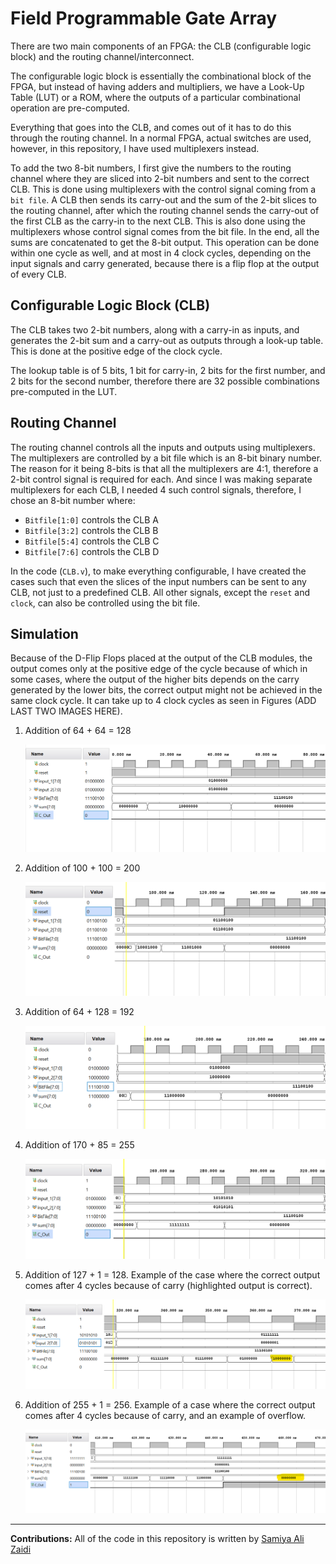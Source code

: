 # Field Programmable Gate Array

There are two main components of an FPGA: the CLB (configurable logic block) and the routing channel/interconnect.

The configurable logic block is essentially the combinational block of the FPGA, but instead of having adders and multipliers, we have a Look-Up Table (LUT) or a ROM, where the outputs of a particular combinational operation are pre-computed.

Everything that goes into the CLB, and comes out of it has to do this through the routing channel. In a normal FPGA, actual switches are used, however, in this repository, I have used multiplexers instead. 

To add the two 8-bit numbers, I first give the numbers to the routing channel where they are sliced into 2-bit numbers and sent to the correct CLB. This is done using multiplexers with the control signal coming from a ``bit file``. A CLB then sends its carry-out and the sum of the 2-bit slices to the routing channel, after which the routing channel sends the carry-out of the first CLB as the carry-in to the next CLB. This is also done using the multiplexers whose control signal comes from the bit file. In the end, all the sums are concatenated to get the 8-bit output. This operation can be done within one cycle as well, and at most in 4 clock cycles, depending on the input signals and carry generated, because there is a flip flop at the output of every CLB.

## Configurable Logic Block (CLB)
The CLB takes two 2-bit numbers, along with a carry-in as inputs, and generates the 2-bit sum and a carry-out as outputs through a look-up table. This is done at the positive edge of the clock cycle.

The lookup table is of 5 bits, 1 bit for carry-in, 2 bits for the first number, and 2 bits for the second number, therefore there are 32 possible combinations pre-computed in the LUT. 

## Routing Channel
The routing channel controls all the inputs and outputs using multiplexers. The multiplexers are controlled by a bit file which is an 8-bit binary number. The reason for it being 8-bits is that all the multiplexers are 4:1, therefore a 2-bit control signal is required for each. And since I was making separate multiplexers for each CLB, I needed 4 such control signals, therefore, I chose an 8-bit number where:

- ``Bitfile[1:0]`` controls the CLB A
- ``Bitfile[3:2]`` controls the CLB B
- ``Bitfile[5:4]`` controls the CLB C
- ``Bitfile[7:6]`` controls the CLB D

In the code (``CLB.v``), to make everything configurable, I have created the cases such that even the slices of the input numbers can be sent to any CLB, not just to a predefined CLB. All other signals, except the ``reset`` and ``clock``, can also be controlled using the bit file.

## Simulation
Because of the D-Flip Flops placed at the output of the CLB modules, the output comes only at the positive edge of the cycle because of which in some cases, where the output of the higher bits depends on the carry generated by the lower bits, the correct output might not be achieved in the same clock cycle. It can take up to 4 clock cycles as seen in Figures (ADD LAST TWO IMAGES HERE).

1. Addition of 64 + 64 = 128
   <p align="center">
   <img src="img/wf-1.png" alt="waveform">
  </p>

2. Addition of 100 + 100 = 200
   <p align="center">
    <img src="img/wf-2.png" alt="waveform">
   </p>

3. Addition of 64 + 128 = 192
   <p align="center">
    <img src="img/wf-3.png" alt="waveform">
   </p>

4. Addition of 170 + 85 = 255
   <p align="center">
    <img src="img/wf-4.png" alt="waveform">
   </p>

5. Addition of 127 + 1 = 128. Example of the case where the correct output comes after 4 cycles because of carry (highlighted output is correct).
   <p align="center">
    <img src="img/wf-5.png" alt="waveform">
   </p>

6. Addition of 255 + 1 = 256. Example of a case where the correct output comes after 4 cycles because of carry, and an example of overflow.
   <p align="center">
    <img src="img/wf-6.png" alt="waveform">
   </p>

---
**Contributions:** All of the code in this repository is written by [Samiya Ali Zaidi](https://www.linkedin.com/in/samiya-ali-zaidi)
